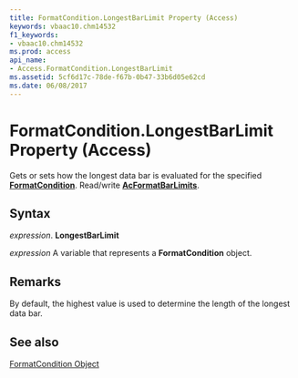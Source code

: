 ```yaml
---
title: FormatCondition.LongestBarLimit Property (Access)
keywords: vbaac10.chm14532
f1_keywords:
- vbaac10.chm14532
ms.prod: access
api_name:
- Access.FormatCondition.LongestBarLimit
ms.assetid: 5cf6d17c-78de-f67b-0b47-33b6d05e62cd
ms.date: 06/08/2017
---
```



# FormatCondition.LongestBarLimit Property (Access)

Gets or sets how the longest data bar is evaluated for the specified  **[FormatCondition](Access.FormatCondition.md)**. Read/write **[AcFormatBarLimits](Access.AcFormatBarLimits.md)**.


## Syntax

 _expression_. **LongestBarLimit**

 _expression_ A variable that represents a **FormatCondition** object.


## Remarks

By default, the highest value is used to determine the length of the longest data bar.


## See also


[FormatCondition Object](Access.FormatCondition.md)

